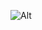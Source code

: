 ![Alt](https://repobeats.axiom.co/api/embed/345e99aedc3fdd278ea13ddf065d2c0cfaf07a28.svg "Repobeats analytics image")
